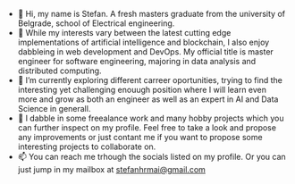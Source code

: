 - 👋 Hi, my name is Stefan. A fresh masters graduate from the university of Belgrade, school of Electrical engineering.
- 👀 While my interests vary between the latest cutting edge implementations of artificial intelligence and blockchain, I also enjoy dabbleing in web development and DevOps. My official title is master engineer for software engineering, majoring in data analysis and distributed computing.
- 🌱 I’m currently exploring different carreer oportunities, trying to find the interesting yet challenging enouugh position where I will learn even more and grow as both an engineer as well as an expert in AI and Data Science in generall.
- 💞️ I dabble in some freealance work and many hobby projects which you can further inspect on my profile. Feel free to take a look and propose any improvements or just contant me if you want to propose some interesting projects to collaborate on.
- 📫 You can reach me trhough the socials listed on my profile. Or you can just jump in my mailbox at stefanhrmai@gmail.com

<!---
stefisha/stefisha is a ✨ special ✨ repository because its `README.md` (this file) appears on your GitHub profile.
You can click the Preview link to take a look at your changes.
--->
